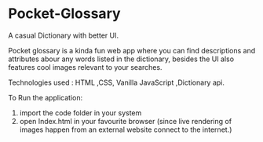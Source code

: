 # Pocket-Glossary
A casual Dictionary with better UI.

Pocket glossary is a kinda fun web app where you can find descriptions and attributes abour any words listed in the dictionary, besides the UI also features cool images relevant to your searches.

Technologies used : HTML ,CSS, Vanilla JavaScript ,Dictionary api.

To Run the application:
1. import the code folder in your system
2. open Index.html in your favourite browser (since live rendering of images happen from an external website connect to the internet.)

